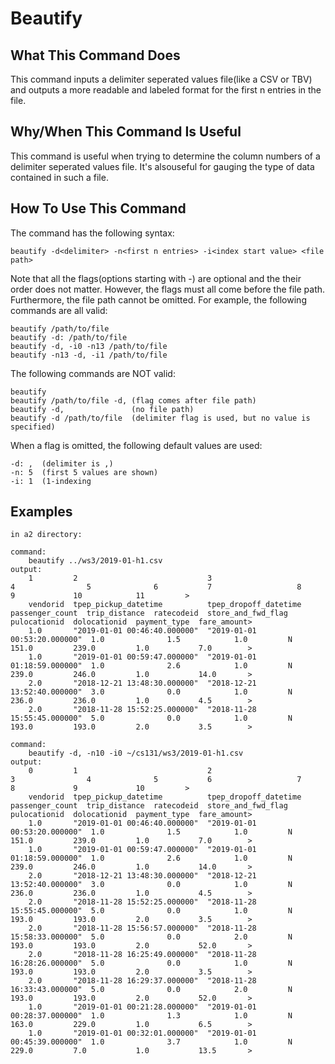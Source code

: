 <h1>Beautify</h1>
<h2>What This Command Does</h2>
This command inputs a delimiter seperated values file(like a CSV or TBV) and outputs a more readable and labeled format for the first n entries in the file. 

<h2>Why/When This Command Is Useful</h2>
This command is useful when trying to determine the column numbers of a delimiter seperated values file. It's alsouseful for gauging the type of data contained in such a file. 

<h2>How To Use This Command</h2>
The command has the following syntax: 

	beautify -d<delimiter> -n<first n entries> -i<index start value> <file path>

Note that all the flags(options starting with -) are optional and the their order does not matter. However, the flags must all come before the file path. Furthermore, the file path cannot be omitted. For example, the following commands are all valid: 

	beautify /path/to/file
	beautify -d: /path/to/file
	beautify -d, -i0 -n13 /path/to/file
	beautify -n13 -d, -i1 /path/to/file

The following commands are NOT valid: 

	beautify
	beautify /path/to/file -d, (flag comes after file path)
	beautify -d,               (no file path)
	beautify -d /path/to/file  (delimiter flag is used, but no value is specified)

When a flag is omitted, the following default values are used: 

	-d: ,  (delimiter is ,)
	-n: 5  (first 5 values are shown)
	-i: 1  (1-indexing

<h2>Examples</h2>

	in a2 directory:
 
	command: 
		beautify ../ws3/2019-01-h1.csv
	output:
		1         2                             3                             4                5              6           7                   8             9             10            11         >
		vendorid  tpep_pickup_datetime          tpep_dropoff_datetime         passenger_count  trip_distance  ratecodeid  store_and_fwd_flag  pulocationid  dolocationid  payment_type  fare_amount>
		1.0       "2019-01-01 00:46:40.000000"  "2019-01-01 00:53:20.000000"  1.0              1.5            1.0         N                   151.0         239.0         1.0           7.0        >
		1.0       "2019-01-01 00:59:47.000000"  "2019-01-01 01:18:59.000000"  1.0              2.6            1.0         N                   239.0         246.0         1.0           14.0       >
		2.0       "2018-12-21 13:48:30.000000"  "2018-12-21 13:52:40.000000"  3.0              0.0            1.0         N                   236.0         236.0         1.0           4.5        >
		2.0       "2018-11-28 15:52:25.000000"  "2018-11-28 15:55:45.000000"  5.0              0.0            1.0         N                   193.0         193.0         2.0           3.5        >

	command: 
		beautify -d, -n10 -i0 ~/cs131/ws3/2019-01-h1.csv
	output:
		0         1                             2                             3                4              5           6                   7             8             9             10         >
		vendorid  tpep_pickup_datetime          tpep_dropoff_datetime         passenger_count  trip_distance  ratecodeid  store_and_fwd_flag  pulocationid  dolocationid  payment_type  fare_amount>
		1.0       "2019-01-01 00:46:40.000000"  "2019-01-01 00:53:20.000000"  1.0              1.5            1.0         N                   151.0         239.0         1.0           7.0        >
		1.0       "2019-01-01 00:59:47.000000"  "2019-01-01 01:18:59.000000"  1.0              2.6            1.0         N                   239.0         246.0         1.0           14.0       >
		2.0       "2018-12-21 13:48:30.000000"  "2018-12-21 13:52:40.000000"  3.0              0.0            1.0         N                   236.0         236.0         1.0           4.5        >
		2.0       "2018-11-28 15:52:25.000000"  "2018-11-28 15:55:45.000000"  5.0              0.0            1.0         N                   193.0         193.0         2.0           3.5        >
		2.0       "2018-11-28 15:56:57.000000"  "2018-11-28 15:58:33.000000"  5.0              0.0            2.0         N                   193.0         193.0         2.0           52.0       >
		2.0       "2018-11-28 16:25:49.000000"  "2018-11-28 16:28:26.000000"  5.0              0.0            1.0         N                   193.0         193.0         2.0           3.5        >
		2.0       "2018-11-28 16:29:37.000000"  "2018-11-28 16:33:43.000000"  5.0              0.0            2.0         N                   193.0         193.0         2.0           52.0       >
		1.0       "2019-01-01 00:21:28.000000"  "2019-01-01 00:28:37.000000"  1.0              1.3            1.0         N                   163.0         229.0         1.0           6.5        >
		1.0       "2019-01-01 00:32:01.000000"  "2019-01-01 00:45:39.000000"  1.0              3.7            1.0         N                   229.0         7.0           1.0           13.5       >	
